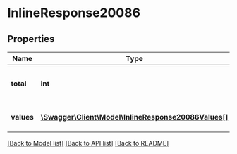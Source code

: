 # InlineResponse20086

## Properties
Name | Type | Description | Notes
------------ | ------------- | ------------- | -------------
**total** | **int** | The total property value counts. | [optional] 
**values** | [**\Swagger\Client\Model\InlineResponse20086Values[]**](InlineResponse20086Values.md) | The event property values. | [optional] 

[[Back to Model list]](../README.md#documentation-for-models) [[Back to API list]](../README.md#documentation-for-api-endpoints) [[Back to README]](../README.md)


